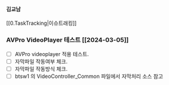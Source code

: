 

#### 김교남


[[0.TaskTracking|이슈트래킹]] 


### AVPro VideoPlayer 테스트 [[2024-03-05]]
- [ ] AVPro videoplayer 적용 테스트. 
- [ ] 자막파일 작동여부 체크.
- [ ] 자막파일 작동방식 체크.
- [ ] btsw1 의 VideoController_Common 파일에서 자막처리 소스 참고
